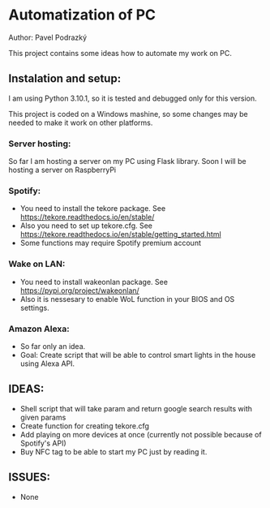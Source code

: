 # Automatization of PC
Author: Pavel Podrazký

This project contains some ideas how to automate my work on PC.

## Instalation and setup:
I am using Python 3.10.1, so it is tested and debugged only for this version.

This project is coded on a Windows mashine, so some changes may be needed to make it work on other platforms.

### Server hosting:
So far I am hosting a server on my PC using Flask library. Soon I will be hosting a server on RaspberryPi

### Spotify:
* You need to install the tekore package. See https://tekore.readthedocs.io/en/stable/
* Also you need to set up tekore.cfg. See https://tekore.readthedocs.io/en/stable/getting_started.html
* Some functions may require Spotify premium account

### Wake on LAN:
* You need to install wakeonlan package. See https://pypi.org/project/wakeonlan/
* Also it is nessesary to enable WoL function in your BIOS and OS settings.

### Amazon Alexa:
* So far only an idea.
* Goal: Create script that will be able to control smart lights in the house using Alexa API.

## IDEAS:
* Shell script that will take param and return google search results with given params
* Create function for creating tekore.cfg
* Add playing on more devices at once (currently not possible because of Spotify's API)
* Buy NFC tag to be able to start my PC just by reading it.

## ISSUES:
* None
